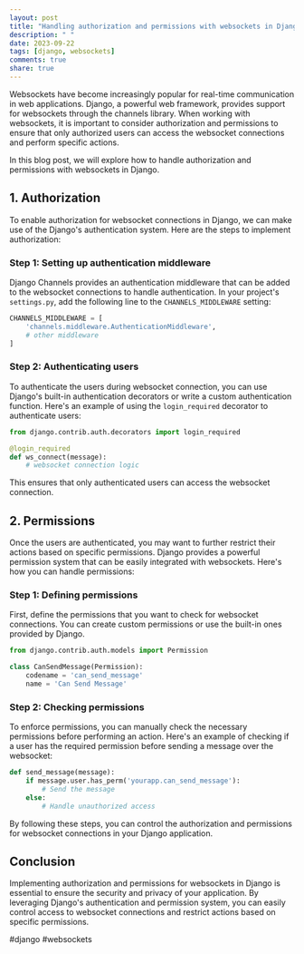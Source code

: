 ```yaml
---
layout: post
title: "Handling authorization and permissions with websockets in Django"
description: " "
date: 2023-09-22
tags: [django, websockets]
comments: true
share: true
---
```


Websockets have become increasingly popular for real-time communication in web applications. Django, a powerful web framework, provides support for websockets through the channels library. When working with websockets, it is important to consider authorization and permissions to ensure that only authorized users can access the websocket connections and perform specific actions.

In this blog post, we will explore how to handle authorization and permissions with websockets in Django.

## 1. Authorization

To enable authorization for websocket connections in Django, we can make use of the Django's authentication system. Here are the steps to implement authorization:

### Step 1: Setting up authentication middleware

Django Channels provides an authentication middleware that can be added to the websocket connections to handle authentication. In your project's `settings.py`, add the following line to the `CHANNELS_MIDDLEWARE` setting:

```python
CHANNELS_MIDDLEWARE = [
    'channels.middleware.AuthenticationMiddleware',
    # other middleware
]
```

### Step 2: Authenticating users

To authenticate the users during websocket connection, you can use Django's built-in authentication decorators or write a custom authentication function. Here's an example of using the `login_required` decorator to authenticate users:

```python
from django.contrib.auth.decorators import login_required

@login_required
def ws_connect(message):
    # websocket connection logic
```

This ensures that only authenticated users can access the websocket connection.

## 2. Permissions

Once the users are authenticated, you may want to further restrict their actions based on specific permissions. Django provides a powerful permission system that can be easily integrated with websockets. Here's how you can handle permissions:

### Step 1: Defining permissions

First, define the permissions that you want to check for websocket connections. You can create custom permissions or use the built-in ones provided by Django.

```python
from django.contrib.auth.models import Permission

class CanSendMessage(Permission):
    codename = 'can_send_message'
    name = 'Can Send Message'
```

### Step 2: Checking permissions

To enforce permissions, you can manually check the necessary permissions before performing an action. Here's an example of checking if a user has the required permission before sending a message over the websocket:

```python
def send_message(message):
    if message.user.has_perm('yourapp.can_send_message'):
        # Send the message
    else:
        # Handle unauthorized access
```

By following these steps, you can control the authorization and permissions for websocket connections in your Django application.

## Conclusion

Implementing authorization and permissions for websockets in Django is essential to ensure the security and privacy of your application. By leveraging Django's authentication and permission system, you can easily control access to websocket connections and restrict actions based on specific permissions.

#django #websockets